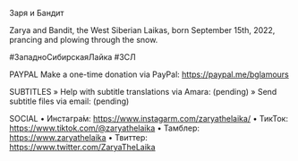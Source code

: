 Заря и Бандит

Zarya and Bandit, the West Siberian Laikas, born September 15th, 2022, prancing and plowing through the snow.

#ЗападноСибирскаяЛайка #ЗСЛ

PAYPAL
Make a one-time donation via PayPal: https://paypal.me/bglamours

SUBTITLES
» Help with subtitle translations via Amara: (pending)
» Send subtitle files via email: (pending)

SOCIAL
• Инстагра́м: https://www.instagarm.com/zaryathelaika/
• ТикТок: https://www.tiktok.com/@zaryathelaika
• Тамблер: https://www.zaryathelaika
• Твиттер: https://www.twitter.com/ZaryaTheLaika
